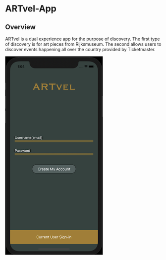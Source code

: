 # ARTvel-App

## Overview

ARTvel is a dual experience app for the purpose of discovery. The first type of discovery is for art pieces from Rijksmuseum. The second allows users to discover events happening all over the country provided by Ticketmaster. 

![Login](ARTvel-App/SupportingFiles/Assets.xcassets/Login.imageset/Login.png)
